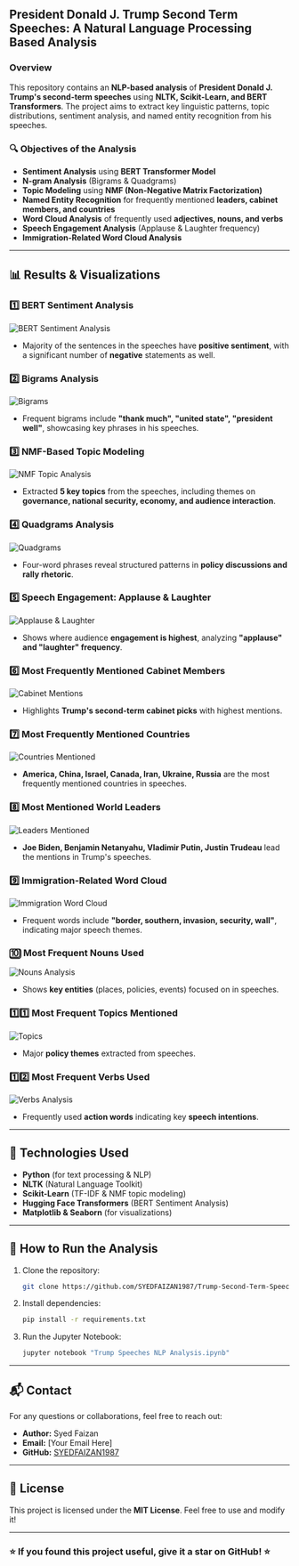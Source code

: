 ## President Donald J. Trump Second Term Speeches: A Natural Language Processing Based Analysis

### Overview
This repository contains an **NLP-based analysis** of **President Donald J. Trump's second-term speeches** using **NLTK, Scikit-Learn, and BERT Transformers**. The project aims to extract key linguistic patterns, topic distributions, sentiment analysis, and named entity recognition from his speeches.

### 🔍 Objectives of the Analysis
- **Sentiment Analysis** using **BERT Transformer Model**
- **N-gram Analysis** (Bigrams & Quadgrams)
- **Topic Modeling** using **NMF (Non-Negative Matrix Factorization)**
- **Named Entity Recognition** for frequently mentioned **leaders, cabinet members, and countries**
- **Word Cloud Analysis** of frequently used **adjectives, nouns, and verbs**
- **Speech Engagement Analysis** (Applause & Laughter frequency)
- **Immigration-Related Word Cloud Analysis**

---

## 📊 Results & Visualizations

### 1️⃣ BERT Sentiment Analysis
![BERT Sentiment Analysis](https://github.com/SYEDFAIZAN1987/Trump-Second-Term-Speeches-NLP-Analysis/blob/main/BERTpic.png)

- Majority of the sentences in the speeches have **positive sentiment**, with a significant number of **negative** statements as well.

### 2️⃣ Bigrams Analysis
![Bigrams](https://github.com/SYEDFAIZAN1987/Trump-Second-Term-Speeches-NLP-Analysis/blob/main/Bigrams.png)

- Frequent bigrams include **"thank much", "united state", "president well"**, showcasing key phrases in his speeches.

### 3️⃣ NMF-Based Topic Modeling
![NMF Topic Analysis](https://github.com/SYEDFAIZAN1987/Trump-Second-Term-Speeches-NLP-Analysis/blob/main/NMF.png)

- Extracted **5 key topics** from the speeches, including themes on **governance, national security, economy, and audience interaction**.

### 4️⃣ Quadgrams Analysis
![Quadgrams](https://github.com/SYEDFAIZAN1987/Trump-Second-Term-Speeches-NLP-Analysis/blob/main/Quadgrams.png)

- Four-word phrases reveal structured patterns in **policy discussions and rally rhetoric**.

### 5️⃣ Speech Engagement: Applause & Laughter
![Applause & Laughter](https://github.com/SYEDFAIZAN1987/Trump-Second-Term-Speeches-NLP-Analysis/blob/main/applause.png)

- Shows where audience **engagement is highest**, analyzing **"applause" and "laughter" frequency**.

### 6️⃣ Most Frequently Mentioned Cabinet Members
![Cabinet Mentions](https://github.com/SYEDFAIZAN1987/Trump-Second-Term-Speeches-NLP-Analysis/blob/main/cabinet.png)

- Highlights **Trump's second-term cabinet picks** with highest mentions.

### 7️⃣ Most Frequently Mentioned Countries
![Countries Mentioned](https://github.com/SYEDFAIZAN1987/Trump-Second-Term-Speeches-NLP-Analysis/blob/main/countries.png)

- **America, China, Israel, Canada, Iran, Ukraine, Russia** are the most frequently mentioned countries in speeches.

### 8️⃣ Most Mentioned World Leaders
![Leaders Mentioned](https://github.com/SYEDFAIZAN1987/Trump-Second-Term-Speeches-NLP-Analysis/blob/main/leaders.png)

- **Joe Biden, Benjamin Netanyahu, Vladimir Putin, Justin Trudeau** lead the mentions in Trump's speeches.

### 9️⃣ Immigration-Related Word Cloud
![Immigration Word Cloud](https://github.com/SYEDFAIZAN1987/Trump-Second-Term-Speeches-NLP-Analysis/blob/main/immigrationrefined.png)

- Frequent words include **"border, southern, invasion, security, wall"**, indicating major speech themes.

### 🔟 Most Frequent Nouns Used
![Nouns Analysis](https://github.com/SYEDFAIZAN1987/Trump-Second-Term-Speeches-NLP-Analysis/blob/main/nouns.png)

- Shows **key entities** (places, policies, events) focused on in speeches.

### 1️⃣1️⃣ Most Frequent Topics Mentioned
![Topics](https://github.com/SYEDFAIZAN1987/Trump-Second-Term-Speeches-NLP-Analysis/blob/main/topics.png)

- Major **policy themes** extracted from speeches.

### 1️⃣2️⃣ Most Frequent Verbs Used
![Verbs Analysis](https://github.com/SYEDFAIZAN1987/Trump-Second-Term-Speeches-NLP-Analysis/blob/main/verbs.png)

- Frequently used **action words** indicating key **speech intentions**.

---

## 🔧 Technologies Used
- **Python** (for text processing & NLP)
- **NLTK** (Natural Language Toolkit)
- **Scikit-Learn** (TF-IDF & NMF topic modeling)
- **Hugging Face Transformers** (BERT Sentiment Analysis)
- **Matplotlib & Seaborn** (for visualizations)

---

## 📌 How to Run the Analysis
1. Clone the repository:
   ```bash
   git clone https://github.com/SYEDFAIZAN1987/Trump-Second-Term-Speeches-NLP-Analysis.git
   ```
2. Install dependencies:
   ```bash
   pip install -r requirements.txt
   ```
3. Run the Jupyter Notebook:
   ```bash
   jupyter notebook "Trump Speeches NLP Analysis.ipynb"
   ```

---

## 📬 Contact
For any questions or collaborations, feel free to reach out:
- **Author:** Syed Faizan
- **Email:** [Your Email Here]
- **GitHub:** [SYEDFAIZAN1987](https://github.com/SYEDFAIZAN1987)

---

## 📜 License
This project is licensed under the **MIT License**. Feel free to use and modify it!

---

### ⭐ If you found this project useful, give it a star on GitHub! ⭐

